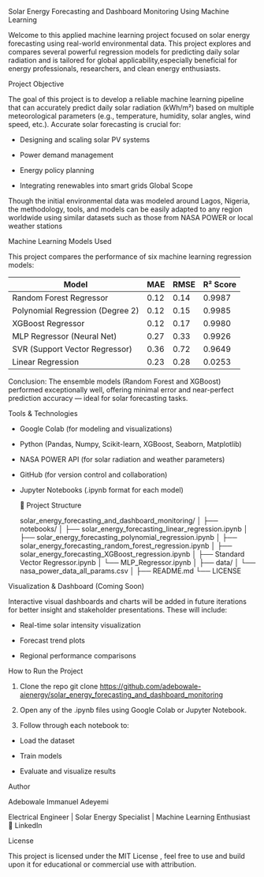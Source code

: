 Solar Energy Forecasting and Dashboard Monitoring Using Machine Learning

Welcome to this applied machine learning project focused on solar energy forecasting using real-world environmental data. 
This project explores and compares several powerful regression models for predicting daily solar radiation and is tailored for global applicability,especially beneficial for energy professionals, researchers, and clean energy enthusiasts.

Project Objective

The goal of this project is to develop a reliable machine learning pipeline that can accurately predict daily solar radiation (kWh/m²) based on multiple meteorological parameters (e.g., temperature, humidity, solar angles, wind speed, etc.). Accurate solar forecasting is crucial for:

- Designing and scaling solar PV systems

- Power demand management

- Energy policy planning

- Integrating renewables into smart grids
Global Scope

Though the initial environmental data was modeled around Lagos, Nigeria, the methodology, tools, and models can be easily adapted to any region worldwide using similar datasets such as those from NASA POWER or local weather stations

 Machine Learning Models Used

This project compares the performance of six machine learning regression models:

| Model                            | MAE   | RMSE  | R² Score |
|----------------------------------|-------|-------|----------|
| Random Forest Regressor          | 0.12  | 0.14  | 0.9987   |
| Polynomial Regression (Degree 2) | 0.12  | 0.15  | 0.9985   |
| XGBoost Regressor                | 0.12  | 0.17  | 0.9980   |
| MLP Regressor (Neural Net)       | 0.27  | 0.33  | 0.9926   |
| SVR (Support Vector Regressor)   | 0.36  | 0.72  | 0.9649   |
| Linear Regression                | 0.23  | 0.28  | 0.0253   |

Conclusion:
The ensemble models (Random Forest and XGBoost) performed exceptionally well, offering minimal error and near-perfect prediction accuracy — ideal for solar forecasting tasks.


 Tools & Technologies

- Google Colab (for modeling and visualizations)

- Python (Pandas, Numpy, Scikit-learn, XGBoost, Seaborn, Matplotlib)

- NASA POWER API (for solar radiation and weather parameters)

- GitHub (for version control and collaboration)

- Jupyter Notebooks (.ipynb format for each model)

  📁 Project Structure
  
  solar_energy_forecasting_and_dashboard_monitoring/
│
├── notebooks/
│   ├── solar_energy_forecasting_linear_regression.ipynb
│   ├── solar_energy_forecasting_polynomial_regression.ipynb
│   ├── solar_energy_forecasting_random_forest_regression.ipynb
│   ├── solar_energy_forecasting_XGBoost_regression.ipynb
│   ├── Standard Vector Regressor.ipynb
│   └── MLP_Regressor.ipynb
│
├── data/
│   └── nasa_power_data_all_params.csv
│
├── README.md
└── LICENSE


Visualization & Dashboard (Coming Soon)

Interactive visual dashboards and charts will be added in future iterations for better insight and stakeholder presentations. These will include:

- Real-time solar intensity visualization

- Forecast trend plots

- Regional performance comparisons

 How to Run the Project

1. Clone the repo
   git clone https://github.com/adebowale-aienergy/solar_energy_forecasting_and_dashboard_monitoring

2. Open any of the .ipynb files using Google Colab or Jupyter Notebook.


3. Follow through each notebook to:

- Load the dataset

- Train models

- Evaluate and visualize results

 Author

Adebowale Immanuel Adeyemi

Electrical Engineer | Solar Energy Specialist | Machine Learning Enthusiast
🔗 LinkedIn

 License

This project is licensed under the MIT License , feel free to use and build upon it for educational or commercial use with attribution.





